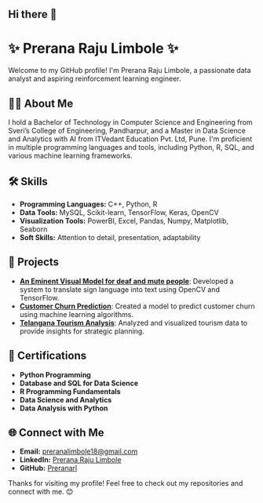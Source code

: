 ## Hi there 👋

# ✨ Prerana Raju Limbole ✨

Welcome to my GitHub profile! I'm Prerana Raju Limbole, a passionate data analyst and aspiring reinforcement learning engineer.

## 👩‍💻 About Me
I hold a Bachelor of Technology in Computer Science and Engineering from Sveri’s College of Engineering, Pandharpur, and a Master in Data Science and Analytics with AI from ITVedant Education Pvt. Ltd, Pune. I'm proficient in multiple programming languages and tools, including Python, R, SQL, and various machine learning frameworks.

## 🛠️ Skills
- **Programming Languages:** C++, Python, R
- **Data Tools:** MySQL, Scikit-learn, TensorFlow, Keras, OpenCV
- **Visualization Tools:** PowerBI, Excel, Pandas, Numpy, Matplotlib, Seaborn
- **Soft Skills:** Attention to detail, presentation, adaptability

## 🌟 Projects
- **[An Eminent Visual Model for deaf and mute people]([https://github.com/Preranarl/An-Eminent-Visual-Model-for-deaf-and-mute-people])**: Developed a system to translate sign language into text using OpenCV and TensorFlow.
- **[Customer Churn Prediction]([https://github.com/Preranarl/Customer_Churn_Prediction_using-ML])**: Created a model to predict customer churn using machine learning algorithms.
- **[Telangana Tourism Analysis]([https://github.com/Preranarl/Telangana-Tourism-Dashboard])**: Analyzed and visualized tourism data to provide insights for strategic planning.

## 🏅 Certifications
- **Python Programming**
- **Database and SQL for Data Science**
- **R Programming Fundamentals**
- **Data Science and Analytics**
- **Data Analysis with Python**

## 🌐 Connect with Me
- **Email:** preranalimbole18@gmail.com
- **LinkedIn:** [Prerana Raju Limbole]([https://www.linkedin.com/in/prerana-raju-limbole/](https://www.linkedin.com/in/prerana-limbole))
- **GitHub:** [Preranarl](https://github.com/Preranarl)

Thanks for visiting my profile! Feel free to check out my repositories and connect with me. 😊
